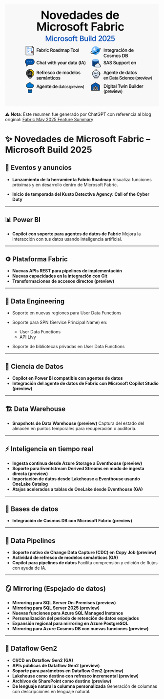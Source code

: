 
![Todo lo anunciado sobre Fabric en Microsoft Build 2025](novedades_fabric_MSBuild2025.png)

⚠️ **Nota**: Este resumen fue generado por ChatGPT con referencia al blog original: [Fabric May 2025 Feature Summary](https://blog.fabric.microsoft.com/en-us/blog/fabric-may-2025-feature-summary?ft=Monthly-update:category)

# ✨ Novedades de Microsoft Fabric – Microsoft Build 2025

## 📢 Eventos y anuncios

* **Lanzamiento de la herramienta Fabric Roadmap**
  Visualiza funciones próximas y en desarrollo dentro de Microsoft Fabric.

* **Inicio de temporada del Kusto Detective Agency: Call of the Cyber Duty**

---

## 📊 Power BI

* **Copilot con soporte para agentes de datos de Fabric**
  Mejora la interacción con tus datos usando inteligencia artificial.

---

## ⚙️ Plataforma Fabric

* **Nuevas APIs REST para pipelines de implementación**
* **Nuevas capacidades en la integración con Git**
* **Transformaciones de accesos directos (preview)**

---

## 🧪 Data Engineering

* Soporte en nuevas regiones para User Data Functions
* Soporte para SPN (Service Principal Name) en:

  * User Data Functions
  * API Livy
* Soporte de bibliotecas privadas en User Data Functions

---

## 🧠 Ciencia de Datos

* **Copilot en Power BI compatible con agentes de datos**
* **Integración del agente de datos de Fabric con Microsoft Copilot Studio (preview)**

---

## 🏗️ Data Warehouse

* **Snapshots de Data Warehouse (preview)**
  Captura del estado del almacén en puntos temporales para recuperación o auditoría.

---

## ⚡ Inteligencia en tiempo real

* **Ingesta continua desde Azure Storage a Eventhouse (preview)**
* **Soporte para Eventstream Derived Streams en modo de ingesta directa (preview)**
* **Importación de datos desde Lakehouse a Eventhouse usando OneLake Catalog**
* **Atajos acelerados a tablas de OneLake desde Eventhouse (GA)**

---

## 🧩 Bases de datos

* **Integración de Cosmos DB con Microsoft Fabric (preview)**

---

## 🔄 Data Pipelines

* **Soporte nativo de Change Data Capture (CDC) en Copy Job (preview)**
* **Actividad de refresco de modelos semánticos (GA)**
* **Copilot para pipelines de datos**
  Facilita comprensión y edición de flujos con ayuda de IA.

---

## 🪞 Mirroring (Espejado de datos)

* **Mirroring para SQL Server On-Premises (preview)**
* **Mirroring para SQL Server 2025 (preview)**
* **Nuevas funciones para Azure SQL Managed Instance**
* **Personalización del período de retención de datos espejados**
* **Expansión regional para mirroring en Azure PostgreSQL**
* **Mirroring para Azure Cosmos DB con nuevas funciones (preview)**

---

## 🔄 Dataflow Gen2

* **CI/CD en Dataflow Gen2 (GA)**
* **APIs públicas de Dataflow Gen2 (preview)**
* **Soporte para parámetros en Dataflow Gen2 (preview)**
* **Lakehouse como destino con refresco incremental (preview)**
* **Archivos de SharePoint como destino (preview)**
* **De lenguaje natural a columna personalizada**
  Generación de columnas con descripciones en lenguaje natural.

